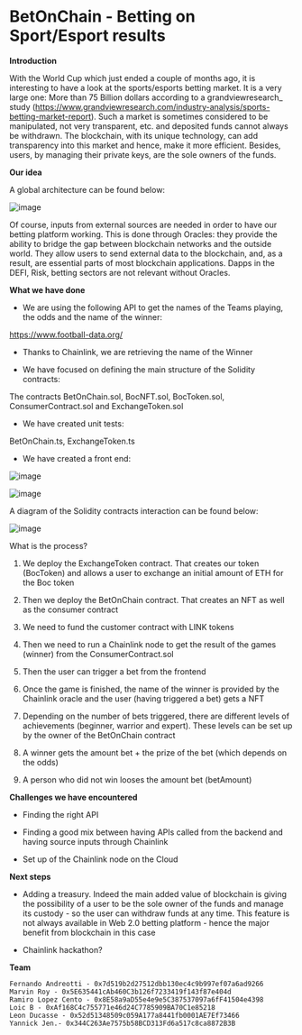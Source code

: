 # BetOnChain - Betting on Sport/Esport results

**Introduction**

With the World Cup which just ended a couple of months ago, it is interesting to have a look at the sports/esports betting market. It is a very large one: More than 75 Billion dollars according to a grandviewresearch_ study (https://www.grandviewresearch.com/industry-analysis/sports-betting-market-report). Such a market is sometimes considered to be manipulated, not very transparent, etc. and deposited funds cannot always be withdrawn. The blockchain, with its unique technology, can add transparency into this market and hence, make it more efficient. Besides, users, by managing their private keys, are the sole owners of the funds.

**Our idea**

A global architecture can be found below:



![image](https://user-images.githubusercontent.com/92883939/205520437-894f32cd-9473-4877-9465-749796d7a00f.png)



Of course, inputs from external sources are needed in order to have our betting platform working. This is done through Oracles: they provide the ability to bridge the gap between blockchain networks and the outside world. They allow users to send external data to the blockchain, and, as a result, are essential parts of most blockchain applications. Dapps in the DEFI, Risk, betting sectors are not relevant without Oracles.

**What we have done**

 * We are using the following API to get the names of the Teams playing, the odds and the name of the winner:
 
https://www.football-data.org/
   
 * Thanks to Chainlink, we are retrieving the name of the Winner
 
 * We have focused on defining the main structure of the Solidity contracts:
 
  The contracts BetOnChain.sol, BocNFT.sol, BocToken.sol, ConsumerContract.sol and ExchangeToken.sol
  
 * We have created unit tests:
 
  BetOnChain.ts, ExchangeToken.ts
  
 * We have created a front end:

![image](https://user-images.githubusercontent.com/92883939/230429012-81637f1d-d36b-4d45-86d7-84e9ee7dec94.png)

![image](https://user-images.githubusercontent.com/92883939/230429141-0f011b68-49b2-4f40-9bb6-8cde81cf86d7.png)

A diagram of the Solidity contracts interaction can be found below:

![image](https://user-images.githubusercontent.com/92883939/230427715-b1d4e5cb-219b-45d4-a4f2-d6a3e727890c.png)

  What is the process?
  
  1. We deploy the ExchangeToken contract. That creates our token (BocToken) and allows a user to exchange an initial amount of ETH for the Boc token
  
  2. Then we deploy the BetOnChain contract. That creates an NFT as well as the consumer contract
  
  3. We need to fund the customer contract with LINK tokens
  
  4. Then we need to run a Chainlink node to get the result of the games (winner) from the ConsumerContract.sol
  
  5. Then the user can trigger a bet from the frontend
  
  6. Once the game is finished, the name of the winner is provided by the Chainlink oracle and the user (having triggered a bet) gets a NFT
  
  7. Depending on the number of bets triggered, there are different levels of achievements (beginner, warrior and expert). These levels can be set up by the owner of the BetOnChain contract
  
  8. A winner gets the amount bet + the prize of the bet (which depends on the odds)
  
  9. A person who did not win looses the amount bet (betAmount)
  
**Challenges we have encountered**

 * Finding the right API
 
 * Finding a good mix between having APIs called from the backend and having source inputs through Chainlink
 
 * Set up of the Chainlink node on the Cloud
 
**Next steps**
 
  * Adding a treasury. Indeed the main added value of blockchain is giving the possibility of a user to be the sole owner of the funds and manage its custody - so the user can withdraw funds at any time. This feature is not always available in Web 2.0 betting platform - hence the major benefit from blockchain in this case

  * Chainlink hackathon?

**Team**

    Fernando Andreotti - 0x7d519b2d27512dbb130ec4c9b997ef07a6ad9266
    Marvin Roy - 0x5E635441cAb460C3b126f7233419f143f87e404d
    Ramiro Lopez Cento - 0x8E58a9aD55e4e9e5C387537097a6fF41504e4398
    Loic B - 0xAf168C4c755771e46d24C7785909BA70C1e85218
    Leon Ducasse - 0x52d51348509c059A177a8441fb0001AE7Ef73466
    Yannick Jen.- 0x344C263Ae7575b58BCD313Fd6a517c8ca8872B3B
